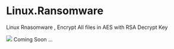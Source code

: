 # Linux.Ransomware
Linux Rnasomware , Encrypt All files in AES with RSA Decrypt Key 

<img src="https://www.cisomag.com/wp-content/uploads/2018/09/Ransomware-attack.jpg">
Coming Soon ... 
